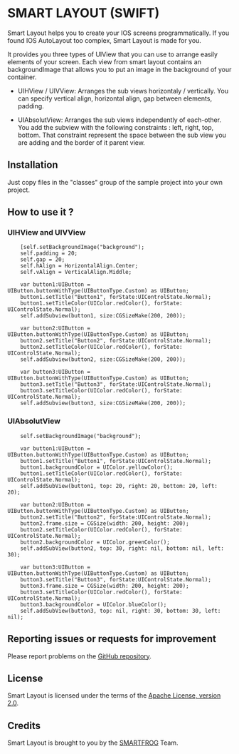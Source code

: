 SMART LAYOUT (SWIFT)
====================

Smart Layout helps you to create your IOS screens programmatically. If you found IOS AutoLayout too complex, Smart Layout is made for you.

It provides you three types of UIView that you can use to arrange easily elements of your screen. Each view from smart layout contains an backgroundImage that allows you to put an image in the background of your container.


  * UIHView / UIVView: Arranges the sub views horizontaly / vertically. You can specify vertical align, horizontal align, gap between elements, padding.
  
  * UIAbsolutView: Arranges the sub views independently of each-other. You add the subview with the following constraints : left, right, top, bottom. That constraint represent the space between the sub view you are adding and the border of it parent view. 

Installation
------------

Just copy files in the "classes" group of the sample project into your own project.


How to use it ?
---------------


### UIHView and UIVView

    	[self.setBackgroundImage("background");
        self.padding = 20;
        self.gap = 20;
        self.hAlign = HorizontalAlign.Center;
        self.vAlign = VerticalAlign.Middle;
        
        var button1:UIButton = UIButton.buttonWithType(UIButtonType.Custom) as UIButton;
        button1.setTitle("Button1", forState:UIControlState.Normal);
        button1.setTitleColor(UIColor.redColor(), forState: UIControlState.Normal);
        self.addSubview(button1, size:CGSizeMake(200, 200));
        
        var button2:UIButton = UIButton.buttonWithType(UIButtonType.Custom) as UIButton;
        button2.setTitle("Button2", forState:UIControlState.Normal);
        button2.setTitleColor(UIColor.redColor(), forState: UIControlState.Normal);
        self.addSubview(button2, size:CGSizeMake(200, 200));
        
        var button3:UIButton = UIButton.buttonWithType(UIButtonType.Custom) as UIButton;
        button3.setTitle("Button3", forState:UIControlState.Normal);
        button3.setTitleColor(UIColor.redColor(), forState: UIControlState.Normal);
        self.addSubview(button3, size:CGSizeMake(200, 200));

### UIAbsolutView

    	self.setBackgroundImage("background");
        
        var button1:UIButton = UIButton.buttonWithType(UIButtonType.Custom) as UIButton;
        button1.setTitle("Button1", forState:UIControlState.Normal);
        button1.backgroundColor = UIColor.yellowColor();
        button1.setTitleColor(UIColor.redColor(), forState: UIControlState.Normal);
        self.addSubView(button1, top: 20, right: 20, bottom: 20, left: 20);
        
        var button2:UIButton = UIButton.buttonWithType(UIButtonType.Custom) as UIButton;
        button2.setTitle("Button2", forState:UIControlState.Normal);
        button2.frame.size = CGSize(width: 200, height: 200);
        button2.setTitleColor(UIColor.redColor(), forState: UIControlState.Normal);
        button2.backgroundColor = UIColor.greenColor();
        self.addSubView(button2, top: 30, right: nil, bottom: nil, left: 30);
        
        var button3:UIButton = UIButton.buttonWithType(UIButtonType.Custom) as UIButton;
        button3.setTitle("Button3", forState:UIControlState.Normal);
        button3.frame.size = CGSize(width: 200, height: 200);
        button3.setTitleColor(UIColor.redColor(), forState: UIControlState.Normal);
        button3.backgroundColor = UIColor.blueColor();
        self.addSubView(button3, top: nil, right: 30, bottom: 30, left: nil);


Reporting issues or requests for improvement
--------------------------------------------

Please report problems on the [GitHub repository](https://github.com/smartfrog/smart-layout-swift/issues).

License
-------
Smart Layout is licensed under the terms of the [Apache License, version 2.0](http://www.apache.org/licenses/LICENSE-2.0.html).

Credits
-------
Smart Layout is brought to you by the [SMARTFROG](http://smartfrog.fr) Team.
